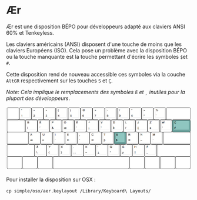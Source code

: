 # Ær

Ær est une disposition BÉPO pour développeurs adapté aux claviers ANSI 60% et Tenkeyless.

Les claviers américains (ANSI) disposent d'une touche de moins que les claviers Européens (ISO). Cela pose un problème avec la disposition BÉPO ou la touche manquante est la touche permettant d'écrire les symboles `$`et `#`.

Cette disposition rend de nouveau accessible ces symboles via la couche `AltGR` respectivement sur les touches `S` et `Ç`.

*Note: Cela implique le remplacements des symboles `ß` et `¸` inutiles pour la plupart des développeurs*.

![layout simple](./simple/layout.png)

Pour installer la disposition sur OSX :

```
cp simple/osx/aer.keylayout /Library/Keyboard\ Layouts/
```